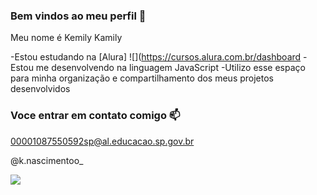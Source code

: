 ### Bem vindos ao meu perfil 🤍

Meu nome é Kemily Kamily 

-Estou estudando na [Alura] ![](https://cursos.alura.com.br/dashboard
-Estou me desenvolvendo na linguagem JavaScript
-Utilizo esse espaço para minha organização e compartilhamento dos meus projetos desenvolvidos 

### Voce entrar em contato comigo 📫

00001087550592sp@al.educacao.sp.gov.br

@k.nascimentoo_

![](https://media1.tenor.com/m/eqx4UXyyELQAAAAd/cat.gif)
